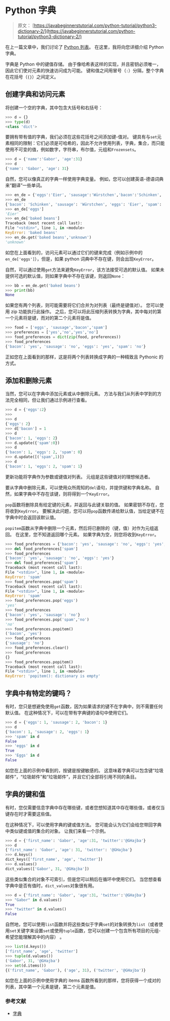 # Python 字典

> 原文： [https://javabeginnerstutorial.com/python-tutorial/python3-dictionary-2/](https://javabeginnerstutorial.com/python-tutorial/python3-dictionary-2/)

在上一篇文章中，我们讨论了 [Python 列表](https://javabeginnerstutorial.com/python-tutorial/python-list-2/)。 在这里，我将向您详细介绍 Python 字典。

字典是 Python 中的键值存储。 由于像哈希表这样的实现，并且密钥必须唯一，因此它们使对元素的快速访问成为可能。 键和值之间用冒号（`:`）分隔，整个字典在花括号（`{}`）之间定义。

## 创建字典和访问元素

将创建一个空的字典，其中包含大括号和右括号：

```py
>>> d = {}
>>> type(d)
<class 'dict'>
```

要拥有带有值的字典，我们必须在这些花括号之间添加键-值对。 键具有与`set`元素相同的限制：它们必须是可哈希的，因此不允许使用列表，字典，集合，而只能使用不可变的值，例如数字，字符串，布尔值，元组和`Frozensets`。

```py
>>> d = {'name':'Gabor', 'age':31}
>>> d
{'name': 'Gabor', 'age': 31}
```

自然，您可以像真正的字典一样使用字典变量。 例如，您可以创建英语-德语词典来“翻译”一些单词。

```py
>>> en_de = {'eggs':'Eier', 'sausage':'Würstchen','bacon':'Schinken', 'spam':'Spam'}
>>> en_de
{'bacon': 'Schinken', 'sausage': 'Würstchen', 'eggs': 'Eier', 'spam': 'Spam'}
>>> en_de['eggs']
'Eier'
>>> en_de['baked beans']
Traceback (most recent call last):
File "<stdin>", line 1, in <module>
KeyError: 'baked beans'
>>> en_de.get('baked beans','unknown')
'unknown'
```

如您在上面看到的，访问元素可以通过它们的键来完成（例如示例中的`en_de['eggs']`），但是，如果 python 词典中不存在键，则会出现`KeyError`。

自然，可以通过使用`get`方法来避免`KeyError`，该方法接受可选的默认值。 如果未提供可选的默认值，则如果字典中不存在该键，则返回`None`：

```py
>>> bb = en_de.get('baked beans')
>>> print(bb)
None
```

如果您有两个列表，则可能需要将它们合并为对列表（最终是键值对）。 您可以使用 zip 功能执行此操作。 之后，您可以将此压缩列表转换为字典，其中每对的第一个元素将是键，而对的第二个元素将是值。

```py
>>> food = ['eggs', 'sausage','bacon','spam']
>>> preferences = ['yes','no','yes','no']
>>> food_preferences = dict(zip(food, preferences))
>>> food_preferences
{'bacon': 'yes', 'sausage': 'no', 'eggs': 'yes', 'spam': 'no'}
```

正如您在上面看到的那样，这是将两个列表转换成字典的一种精致且 Pythonic 的方式。

## 添加和删​​除元素

当然，您可以在字典中添加元素或从中删除元素。 方法与我们从列表中学到的方法完全相同，但让我们通过示例进行查看。

```py
>>> d = {'eggs':2}
>>>
>>> d
{'eggs': 2}
>>> d['bacon'] = 1
>>> d
{'bacon': 1, 'eggs': 2}
>>> d.update({'spam':0})
>>> d
{'bacon': 1, 'eggs': 2, 'spam': 0}
>>> d.update([('spam',1)])
>>> d
{'bacon': 1, 'eggs': 2, 'spam': 1}
```

更新功能将字典作为参数或键值对列表。 元组是这些键值对的理想候选者。

要从字典中删除元素，可以使用众所周知的`del`语句，并提供键和字典名称。 自然，如果字典中不存在该键，则将得到一个`KeyError`。

`pop`函数将删除具有给定键的元素，并返回与此键关联的值。 如果密钥不存在，您将收到`KeyError`。 要解决此问题，您可以将`pop`函数传递给默认值，当给定键不在字典中时会返回该默认值。

`popitem`函数从字典中删除一个元素，然后将已删除的（键，值）对作为元组返回。 在这里，您不知道返回哪个元素。 如果字典为空，则您将收到`KeyError`。

```py
>>> food_preferences = {'bacon': 'yes', 'sausage': 'no', 'eggs': 'yes', 'spam': 'no'}
>>> del food_preferences['spam']
>>> food_preferences
{'bacon': 'yes', 'sausage': 'no', 'eggs': 'yes'}
>>> del food_preferences['spam']
Traceback (most recent call last):
File "<stdin>", line 1, in <module>
KeyError: 'spam'
>>> food_preferences.pop('spam')
Traceback (most recent call last):
File "<stdin>", line 1, in <module>
KeyError: 'spam'
>>> food_preferences.pop('eggs')
'yes'
>>> food_preferences
{'bacon': 'yes', 'sausage': 'no'}
>>> food_preferences.pop('spam','no')
'no'
>>> food_preferences.popitem()
('bacon', 'yes')
>>> food_preferences
{'sausage': 'no'}
>>> food_preferences.clear()
>>> food_preferences
{}
>>> food_preferences.popitem()
Traceback (most recent call last):
File "<stdin>", line 1, in <module>
KeyError: 'popitem(): dictionary is empty'
```

## 字典中有特定的键吗？

有时，您只是想避免使用`get`函数，因为如果请求的键不在字典中，则不需要任何默认值。 在这种情况下，可以在带有字典键的语句中使用它们。

```py
>>> d = {'eggs': 1, 'sausage': 2, 'bacon': 1}
>>> d
{'bacon': 1, 'sausage': 2, 'eggs': 1}
>>> 'spam' in d
False
>>> 'eggs' in d
True
>>> 'Eggs' in d
False
```

如您在上面的示例中看到的，按键是按键敏感的。 这意味着字典可以包含键“垃圾邮件”，“垃圾邮件”和“垃圾邮件”，并且它们全部将引用不同的条目。

## 字典的键和值

有时，您仅需要信息字典中存在哪些键，或者您想知道其中存在哪些值，或者仅当键存在时才需要这些值。

在这种情况下，可以使用字典的键或值方法。 您可能会认为它们会给您带回字典中类似键或值的集合的对象。 让我们来看一个示例。

```py
>>> d = {'first_name': 'Gabor', 'age':31, 'twitter':'@GHajba'}
>>> d
{'first_name': 'Gabor', 'age': 31, 'twitter': '@GHajba'}
>>> d.keys()
dict_keys(['first_name', 'age', 'twitter'])
>>> d.values()
dict_values(['Gabor', 31, '@GHajba'])
```

这些类似集合的对象不可索引，但是您可以稍后在循环中使用它们。 当您想查看字典中是否有值时，`dict_values`对象很有用。

```py
>>> d = {'first_name': 'Gabor', 'age':31, 'twitter':'@GHajba'}
>>> "Gabor" in d.values()
True
>>> "twitter" in d.values()
False
```

自然地，您可以使用`list`函数并将这些类似于字典`set`的对象转换为`list`（或者使用`set`关键字来设置`set`或使用`tuple`函数，您可以创建一个包含所有项目的元组-希望您能理解其中的内容） 。

```py
>>> list(d.keys())
['first_name', 'age', 'twitter']
>>> tuple(d.values())
('Gabor', 31, '@GHajba')
>>> set(d.items())
{('first_name', 'Gabor'), ('age', 31), ('twitter', '@GHajba')}
```

如您在上面的示例中使用字典的 items 函数所看到的那样，您将获得一个成对的列表，其中第一个元素是键，第二个元素是值。

### 参考文献

*   [字典](https://docs.python.org/3/tutorial/datastructures.html#dictionaries)

